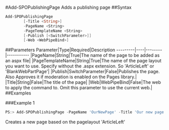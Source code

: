 #Add-SPOPublishingPage
Adds a publishing page
##Syntax
```powershell
Add-SPOPublishingPage
        [-Title <String>]
        -PageName <String>
        -PageTemplateName <String>
        [-Publish [<SwitchParameter>]]
        [-Web <WebPipeBind>]
```


##Parameters
Parameter|Type|Required|Description
---------|----|--------|-----------
|PageName|String|True|The name of the page to be added as an aspx file|
|PageTemplateName|String|True|The name of the page layout you want to use. Specify without the .aspx extension. So 'ArticleLeft' or 'BlankWebPartPage'|
|Publish|SwitchParameter|False|Publishes the page. Also Approves it if moderation is enabled on the Pages library.|
|Title|String|False|The title of the page|
|Web|WebPipeBind|False|The web to apply the command to. Omit this parameter to use the current web.|
##Examples

###Example 1
```powershell
PS:> Add-SPOPublishingPage -PageName 'OurNewPage' -Title 'Our new page' -PageTemplateName 'ArticleLeft'
```
Creates a new page based on the pagelayout 'ArticleLeft'
